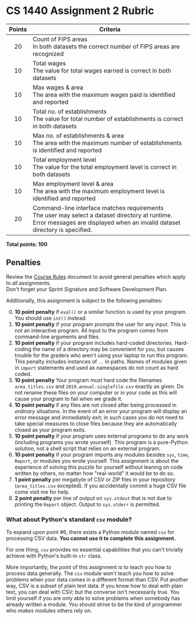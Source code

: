 # CS 1440 Assignment 2 Rubric

| Points | Criteria
|:------:|--------------------------------------------------------------------------------
| 20     | Count of FIPS areas<br/>In both datasets the correct number of FIPS areas are recognized
| 10     | Total wages<br/>The value for total wages earned is correct in both datasets
| 10     | Max wages & area<br/>The area with the maximum wages paid is identified and reported
| 10     | Total no. of establishments<br/>The value for total number of establishments is correct in both datasets
| 10     | Max no. of establishments & area<br/>The area with the maximum number of establishments is identified and reported
| 10     | Total employment level<br/>The value for the total employment level is correct in both datasets
| 10     | Max employment level & area<br/>The area with the maximum employment level is identified and reported
| 20     | Command-line interface matches requirements<br/>The user may select a dataset directory at runtime.<br/>Error messages are displayed when an invalid dataset directory is specified.

**Total points: 100**


## Penalties

Review the [Course Rules](https://gitlab.cs.usu.edu/erik.falor/fa20-cs1440-lecturenotes/blob/master/Course_Rules.md)
document to avoid general penalties which apply to all assignments.  
Don't forget your Sprint Signature and Software Development Plan.

Additionally, this assignment is subject to the following penalties:


0.  **10 point penalty** if `eval()` or a similar function is used by your
    program.  You should use `int()` instead.
1.  **10 point penalty** if your program prompts the user for any input.  This
    is not an interactive program.  All input to the program comes from
    command-line arguments and files.
2.  **10 point penalty** if your program includes hard-coded directories.
    Hard-coding the name of a directory may be convenient for you, but causes
    trouble for the graders who aren't using your laptop to run this program.
    This penalty includes instances of `..` in paths.  Names of modules given
    in `import` statements and used as namespaces do not count as hard coded.
3.  **10 point penalty** Your program *must* hard code the filenames
    `area_titles.csv` and `2019.annual.singlefile.csv` exactly as given.  Do
    not rename these files on your computer or in your code as this will cause
    your program to fail when we grade it.
4.  **10 point penalty** if any files are not closed after being processed in
    _ordinary_ situations.  In the event of an error your program will display
    an error message and immediately exit; in such cases you do not need to
    take special measures to close files because they are automatically closed
    as your program exits.
5.  **10 point penalty** if your program uses external programs to do any work
    (including programs you wrote yourself).  This program is a pure-Python
    solution, not a shell script that relies on an external program.
6.  **10 point penalty** if your program imports any modules besides `sys`,
    `time`, `Report`, or modules you wrote yourself.  This assignment is about
    the experience of solving this puzzle for yourself without leaning on code
    written by others, no matter how "real-world" it would be to do so.
7.  **1 point penalty** per megabyte of CSV or ZIP files in your repository
    (`area_titles.csv` excepted).  If you accidentally commit a huge CSV file
    come visit me for help.
8.  **2 point penalty** per line of output on `sys.stdout` that is not due to
    printing the `Report` object.  Output to `sys.stderr` is permitted.


### What about Python's standard `csv` module?

To expand upon point #6, there exists a Python module named `csv` for
processing CSV data.  **You cannot use it to complete this assignment.**

For one thing, `csv` provides no essential capabilities that you can't
trivially achieve with Python's built-in `str` class.

More importantly, the point of this assignment is to teach you how to process
data generally.  The `csv` module won't teach you how to solve problems when
your data comes in a different format than CSV.  Put another way, CSV is a
subset of plain text data.  If you know how to deal with plain text, you can
deal with CSV; but the converse isn't necessarily true.  You limit yourself if
you are only able to solve problems when somebody has already written a module.
You should strive to be the kind of programmer who *makes* modules others rely
on.
